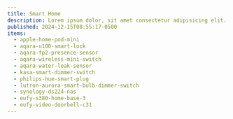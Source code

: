 ```yaml
---
title: Smart Home
description: Lorem ipsum dolor, sit amet consectetur adipisicing elit. Quo ipsum accusamus reprehenderit.
published: 2024-12-15T08:55:17-0500
items:
  - apple-home-pod-mini
  - aqara-u100-smart-lock
  - aqara-fp2-presence-sensor
  - aqara-wireless-mini-switch
  - aqara-water-leak-sensor
  - kasa-smart-dimmer-switch
  - philips-hue-smart-plug
  - lutron-aurora-smart-bulb-dimmer-switch
  - synology-ds224-nas
  - eufy-s380-home-base-3
  - eufy-video-doorbell-c31
---
```

